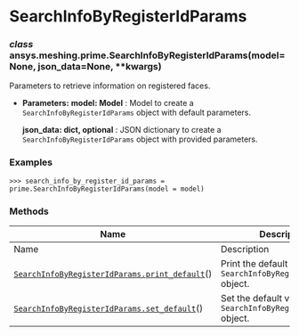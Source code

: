 # SearchInfoByRegisterIdParams

<a id="ansys.meshing.prime.SearchInfoByRegisterIdParams"></a>

### *class* ansys.meshing.prime.SearchInfoByRegisterIdParams(model=None, json_data=None, \*\*kwargs)

Parameters to retrieve information on registered faces.

* **Parameters:**
  **model: Model**
  : Model to create a `SearchInfoByRegisterIdParams` object with default parameters.

  **json_data: dict, optional**
  : JSON dictionary to create a `SearchInfoByRegisterIdParams` object with provided parameters.

### Examples

```pycon
>>> search_info_by_register_id_params = prime.SearchInfoByRegisterIdParams(model = model)
```

<!-- !! processed by numpydoc !! -->

### Methods

| Name | Description |
|--------------------------------------------------------------------------------------------------------------------------------------------------------------------------------------|----------------------------------------------------------------------|
| Name | Description |
| [`SearchInfoByRegisterIdParams.print_default`](ansys.meshing.prime.SearchInfoByRegisterIdParams.print_default.md#ansys.meshing.prime.SearchInfoByRegisterIdParams.print_default)()   | Print the default values of `SearchInfoByRegisterIdParams` object.   |
| [`SearchInfoByRegisterIdParams.set_default`](ansys.meshing.prime.SearchInfoByRegisterIdParams.set_default.md#ansys.meshing.prime.SearchInfoByRegisterIdParams.set_default)()         | Set the default values of the `SearchInfoByRegisterIdParams` object. |
<!-- vale on -->